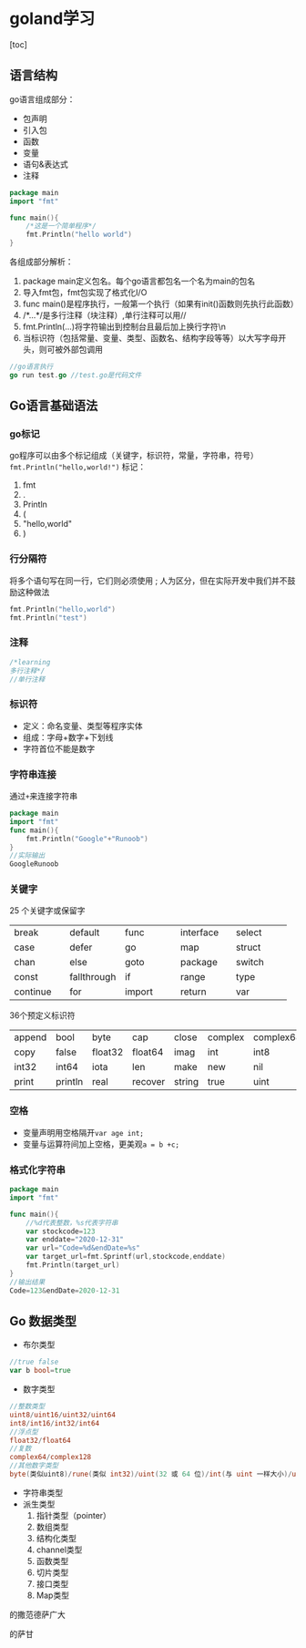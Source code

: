 # goland学习
[toc]

## __语言结构__
go语言组成部分：
+ 包声明
+ 引入包
+ 函数
+ 变量
+ 语句&表达式
+ 注释  

```go
package main
import "fmt"

func main(){
	/*这是一个简单程序*/
	fmt.Println("hello world")
}
```
各组成部分解析：
1. package main定义包名。每个go语言都包名一个名为main的包名
2. 导入fmt包，fmt包实现了格式化I/O
3. func main()是程序执行，一般第一个执行（如果有init()函数则先执行此函数）
4. /\*...\*/是多行注释（块注释）,单行注释可以用//
5. fmt.Println(...)将字符输出到控制台且最后加上换行字符\n
6. 当标识符（包括常量、变量、类型、函数名、结构字段等等）以大写字母开头，则可被外部包调用

```go
//go语言执行
go run test.go //test.go是代码文件
```

## __Go语言基础语法__
### go标记
go程序可以由多个标记组成（关键字，标识符，常量，字符串，符号）
`fmt.Println("hello,world!")`
标记：
1. fmt
2. .
3. Println
4. (
5. "hello,world"
6. )  

### 行分隔符
将多个语句写在同一行，它们则必须使用 ; 人为区分，但在实际开发中我们并不鼓励这种做法
```go
fmt.Println("hello,world")
fmt.Println("test")
```
### 注释
```go
/*learning
多行注释*/
//单行注释
```

### 标识符
+ 定义：命名变量、类型等程序实体
+ 组成：字母+数字+下划线
+ 字符首位不能是数字

### 字符串连接
通过`+`来连接字符串
```go
package main
import "fmt"
func main(){
	fmt.Println("Google"+"Runoob")
}
//实际输出
GoogleRunoob
```

### 关键字
25 个关键字或保留字

<table class="reference">
<tbody><tr>
<td style="width:20%">break</td><td style="width:20%">default</td><td style="width:20%">func</td><td style="width:20%">interface</td><td style="width:20%">select</td></tr>
<tr><td>case</td><td>defer</td><td>go</td><td>map</td><td>struct</td></tr>
<tr><td>chan</td><td>else</td><td>goto</td><td>package</td><td>switch</td></tr>
<tr><td>const</td><td>fallthrough</td><td>if</td><td>range</td><td>type</td></tr>
<tr><td>continue</td><td>for</td><td>import</td><td>return</td><td>var</td></tr>
</tbody></table>
36个预定义标识符
<table class="reference">
  <tbody><tr>
    <td>append</td>
    <td>bool</td>
    <td>byte</td>
    <td>cap</td>
    <td>close</td>
    <td>complex</td>
    <td>complex64</td>
    <td>complex128</td>
    <td>uint16</td>
  </tr>
  <tr>
    <td>copy</td>
    <td>false</td>
    <td>float32</td>
    <td>float64</td>
    <td>imag</td>
    <td>int</td>
    <td>int8</td>
    <td>int16</td>
    <td>uint32</td>
  </tr>
  <tr>
    <td>int32</td>
    <td>int64</td>
    <td>iota</td>
    <td>len</td>
    <td>make</td>
    <td>new</td>
    <td>nil</td>
    <td>panic</td>
    <td>uint64</td>
  </tr>
  <tr>
    <td>print</td>
    <td>println</td>
    <td>real</td>
    <td>recover</td>
    <td>string</td>
    <td>true</td>
    <td>uint</td>
    <td>uint8</td>
    <td>uintptr</td>
  </tr>
</tbody></table>

### 空格
* 变量声明用空格隔开`var age int;`
* 变量与运算符间加上空格，更美观`a = b +c;`

### 格式化字符串
```go
package main
import "fmt"

func main(){
	//%d代表整数，%s代表字符串
	var stockcode=123
	var enddate="2020-12-31"
	var url="Code=%d&endDate=%s"
	var target_url=fmt.Sprintf(url,stockcode,enddate)
	fmt.Println(target_url)
}
//输出结果
Code=123&endDate=2020-12-31
```

## **Go 数据类型**
+ 布尔类型
```go
//true false
var b bool=true
```
+ 数字类型
```go
//整数类型
uint8/uint16/uint32/uint64
int8/int16/int32/int64
//浮点型
float32/float64
//复数
complex64/complex128
//其他数字类型
byte(类似uint8)/rune(类似 int32)/uint(32 或 64 位)/int(与 uint 一样大小)/uintptr(无符号整型，用于存放一个指针)
```
+ 字符串类型
+ 派生类型
	1. 指针类型（pointer）
	2. 数组类型
	3. 结构化类型
	4. channel类型
	5. 函数类型
	6. 切片类型
	7. 接口类型
	8. Map类型

的撒范德萨广大

的萨甘

